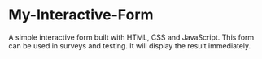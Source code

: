 # My-Interactive-Form

A simple interactive form built with HTML, CSS and JavaScript.
This form can be used in surveys and testing. It will display the result immediately.
